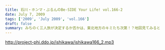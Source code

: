 ```yaml
---
title: 石川・ホンマ・ぶるんのBe-SIDE Your Life! vol.166-2
date: July 7, 2009
tags: ['2009', 'July 2009', 'vol.166']
draft: false
summary: みちのく三人旅が決定するか否かは、東北地方のキミたち次第！？地図見てみると東北って広大ですよね・・・。NAMAE
---
```


http://project-phi.ddo.jp/ishikawa/ishikawa166_2.mp3